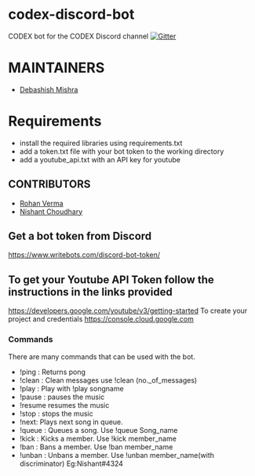 # codex-discord-bot
CODEX bot for the CODEX Discord channel
[![Gitter](https://badges.gitter.im/codex-discord-bot/community.svg)](https://gitter.im/codex-discord-bot/community?utm_source=badge&utm_medium=badge&utm_campaign=pr-badge)

# MAINTAINERS
- [Debashish Mishra](https://github.com/Zanark)

# Requirements
- install the required libraries using requirements.txt
- add a token.txt file with your bot token to the working directory
- add a youtube_api.txt with an API key for youtube

## CONTRIBUTORS
- [Rohan Verma](https://github.com/martyminiac)
- [Nishant Choudhary](https://github.com/nishantc7)

## Get a bot token from Discord
https://www.writebots.com/discord-bot-token/

## To get your Youtube API Token follow the instructions in the links provided 
https://developers.google.com/youtube/v3/getting-started
To create your project and credentials 
https://console.cloud.google.com

### Commands

There are many commands that can be used with the bot.
- !ping : Returns pong
-	!clean : Clean messages use !clean (no._of_messages)
- !play : Play with !play songname
- !pause : pauses the music
- !resume resumes the music
-	!stop : stops the music
-	!next: Plays next song in queue.
-	!queue : Queues a song. Use !queue Song_name
-	!kick : Kicks a member. Use !kick member_name
-	!ban :  Bans a member. Use !ban member_name
- !unban : Unbans a member. Use !unban member_name(with discriminator) Eg:Nishant#4324
